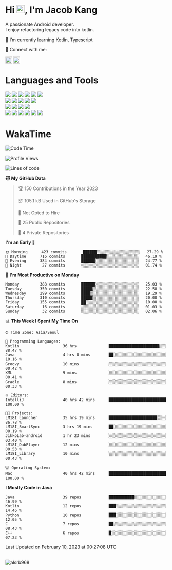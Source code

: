 # Hi <img src="https://media.giphy.com/media/hvRJCLFzcasrR4ia7z/giphy.gif" width="25px">, I'm Jacob Kang
A passionate Android developer.
</br>
I enjoy refactoring legacy code into kotlin.

🌱 I’m currently learning Kotlin, Typescript

🤝 Connect with me:

<a href="https://www.linkedin.com/in/minkyu-kang-b7477b1b2/"><img align="left" src="https://raw.githubusercontent.com/yushi1007/yushi1007/main/images/linkedin.svg" alt="Minkyu Kang | LinkedIn" width="21px"/></a>
<a href="https://www.instagram.com/_jacob_kang/"><img align="left" src="https://raw.githubusercontent.com/yushi1007/yushi1007/main/images/instagram.svg" alt="Jacob Kang | Instagram" width="21px"/></a>

</br>

# Languages and Tools

<div align="left">
<img src="https://img.shields.io/badge/java-007396?logo=java&logoColor=white"/>
<img src="https://img.shields.io/badge/kotlin-7F52FF?logo=kotlin&logoColor=white"/>
<img src="https://img.shields.io/badge/python-3776AB?logo=python&logoColor=white"/>
<img src="https://img.shields.io/badge/bash shell-4EAA25?logo=gnubash&logoColor=white"/>
<img src="https://img.shields.io/badge/c-A8B9CC?logo=c&logoColor=white"/>
<img src="https://img.shields.io/badge/c++-00599C?logo=c%2b%2b&logoColor=white"/>
</div>
<div align="left">
<img src="https://img.shields.io/badge/git-F05032?logo=git&logoColor=white"/>
<img src="https://img.shields.io/badge/github-181717?logo=github&logoColor=white"/>
<img src="https://img.shields.io/badge/mysql-4479A1?logo=mysql&logoColor=white"/>
<img src="https://img.shields.io/badge/sqlite-003B57?logo=sqlite&logoColor=white"/>
<img src="https://img.shields.io/badge/amazon AWS-232F3E?logo=amazonaws&logoColor=white"/>
</div>
<div align="left">
<img src="https://img.shields.io/badge/android-3DDC84?logo=android&logoColor=white"/>
<img src="https://img.shields.io/badge/linux-FCC624?logo=linux&logoColor=white"/>
<img src="https://img.shields.io/badge/flask-000000?logo=flask&logoColor=white"/>
<img src="https://img.shields.io/badge/arduino-00979D?logo=arduino&logoColor=white"/>
</div>
<div align="left">
<img src="https://img.shields.io/badge/slack-4A154B?logo=slack&logoColor=white"/>
<img src="https://img.shields.io/badge/notion-000000?logo=notion&logoColor=white"/>
<img src="https://img.shields.io/badge/jira-0052CC?logo=jira&logoColor=white"/>
<img src="https://img.shields.io/badge/postman-FF6C37?logo=postman&logoColor=white"/>
<img src="https://img.shields.io/badge/intellij-000000?logo=intellijidea&logoColor=white"/>
<img src="https://img.shields.io/badge/pycharm-000000?logo=pycharm&logoColor=white"/>
</div>

# WakaTime

<!--START_SECTION:waka-->
![Code Time](http://img.shields.io/badge/Code%20Time-2%2C017%20hrs%205%20mins-blue)

![Profile Views](http://img.shields.io/badge/Profile%20Views-0-blue)

![Lines of code](https://img.shields.io/badge/From%20Hello%20World%20I%27ve%20Written-194%20Thousand%20lines%20of%20code-blue)

**🐱 My GitHub Data** 

> 🏆 150 Contributions in the Year 2023
 > 
> 📦 105.1 kB Used in GitHub's Storage 
 > 
> 🚫 Not Opted to Hire
 > 
> 📜 25 Public Repositories 
 > 
> 🔑 4 Private Repositories  
 > 
**I'm an Early 🐤** 

```text
🌞 Morning      423 commits       ██████░░░░░░░░░░░░░░░░░░░   27.29 % 
🌆 Daytime      716 commits       ███████████░░░░░░░░░░░░░░   46.19 % 
🌃 Evening      384 commits       ██████░░░░░░░░░░░░░░░░░░░   24.77 % 
🌙 Night         27 commits       ░░░░░░░░░░░░░░░░░░░░░░░░░   01.74 % 

```
📅 **I'm Most Productive on Monday** 

```text
Monday         388 commits       ██████░░░░░░░░░░░░░░░░░░░   25.03 % 
Tuesday        350 commits       █████░░░░░░░░░░░░░░░░░░░░   22.58 % 
Wednesday      299 commits       ████░░░░░░░░░░░░░░░░░░░░░   19.29 % 
Thursday       310 commits       █████░░░░░░░░░░░░░░░░░░░░   20.00 % 
Friday         155 commits       ██░░░░░░░░░░░░░░░░░░░░░░░   10.00 % 
Saturday        16 commits       ░░░░░░░░░░░░░░░░░░░░░░░░░   01.03 % 
Sunday          32 commits       ░░░░░░░░░░░░░░░░░░░░░░░░░   02.06 % 

```


📊 **This Week I Spent My Time On** 

```text
⌚︎ Time Zone: Asia/Seoul

💬 Programming Languages: 
Kotlin                   36 hrs              ██████████████████████░░░   88.47 % 
Java                     4 hrs 8 mins        ██░░░░░░░░░░░░░░░░░░░░░░░   10.16 % 
Groovy                   10 mins             ░░░░░░░░░░░░░░░░░░░░░░░░░   00.42 % 
XML                      9 mins              ░░░░░░░░░░░░░░░░░░░░░░░░░   00.41 % 
Gradle                   8 mins              ░░░░░░░░░░░░░░░░░░░░░░░░░   00.33 % 

🔥 Editors: 
IntelliJ                 40 hrs 42 mins      █████████████████████████   100.00 % 

🐱‍💻 Projects: 
LM18I_Launcher           35 hrs 19 mins      █████████████████████░░░░   86.78 % 
LM18I_SmartSync          3 hrs 19 mins       ██░░░░░░░░░░░░░░░░░░░░░░░   08.19 % 
JikkoLab-android         1 hr 23 mins        ░░░░░░░░░░░░░░░░░░░░░░░░░   03.40 % 
LM18I_DabPlayer          12 mins             ░░░░░░░░░░░░░░░░░░░░░░░░░   00.53 % 
LM18I_Library            10 mins             ░░░░░░░░░░░░░░░░░░░░░░░░░   00.43 % 

💻 Operating System: 
Mac                      40 hrs 42 mins      █████████████████████████   100.00 % 

```

**I Mostly Code in Java** 

```text
Java                     39 repos            ███████████░░░░░░░░░░░░░░   46.99 % 
Kotlin                   12 repos            ███░░░░░░░░░░░░░░░░░░░░░░   14.46 % 
Python                   10 repos            ███░░░░░░░░░░░░░░░░░░░░░░   12.05 % 
C                        7 repos             ██░░░░░░░░░░░░░░░░░░░░░░░   08.43 % 
C++                      6 repos             █░░░░░░░░░░░░░░░░░░░░░░░░   07.23 % 

```



 Last Updated on February 10, 2023 at 00:27:08 UTC
<!--END_SECTION:waka-->

</br>

<div align="left">
<img align="left" src="https://github-readme-stats.vercel.app/api/top-langs?username=alsrb968&show_icons=true&locale=en&layout=compact&theme=dark" alt="alsrb968" />
</div>
